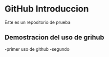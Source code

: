 # GitHub Introduccion
Este es un repositorio de prueba
## Demostracion del uso de grihub
-primer uso de github
-segundo
